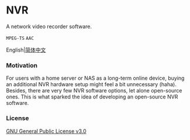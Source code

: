 # NVR
A network video recorder software.

`MPEG-TS` `AAC`

English|[简体中文](https://github.com/sigcn/nvr/blob/main/README_zh.md)

### Motivation
For users with a home server or NAS as a long-term online device, buying an additional NVR hardware setup might feel a bit unnecessary (haha). Besides, there are very few NVR software options, let alone open-source ones. This is what sparked the idea of developing an open-source NVR software.

### License
[GNU General Public License v3.0](https://github.com/sigcn/nvr/blob/main/LICENSE)
